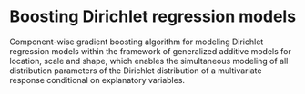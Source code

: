 # Boosting Dirichlet regression models 
Component-wise gradient boosting algorithm for modeling Dirichlet regression models within the framework of generalized additive models for location, scale and shape, which enables the simultaneous modeling of all distribution parameters of the Dirichlet distribution of a multivariate response conditional on
explanatory variables.
